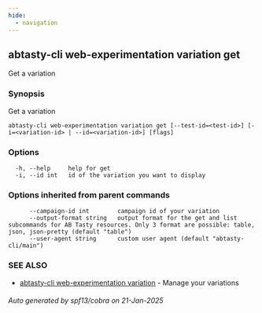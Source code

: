 ```yaml
---
hide:
  - navigation
---
```

## abtasty-cli web-experimentation variation get

Get a variation

### Synopsis

Get a variation

```
abtasty-cli web-experimentation variation get [--test-id=<test-id>] [-i=<variation-id> | --id=<variation-id>] [flags]
```

### Options

```
  -h, --help     help for get
  -i, --id int   id of the variation you want to display
```

### Options inherited from parent commands

```
      --campaign-id int        campaign id of your variation
      --output-format string   output format for the get and list subcommands for AB Tasty resources. Only 3 format are possible: table, json, json-pretty (default "table")
      --user-agent string      custom user agent (default "abtasty-cli/main")
```

### SEE ALSO

* [abtasty-cli web-experimentation variation](abtasty-cli_web-experimentation_variation.md)	 - Manage your variations

###### Auto generated by spf13/cobra on 21-Jan-2025
